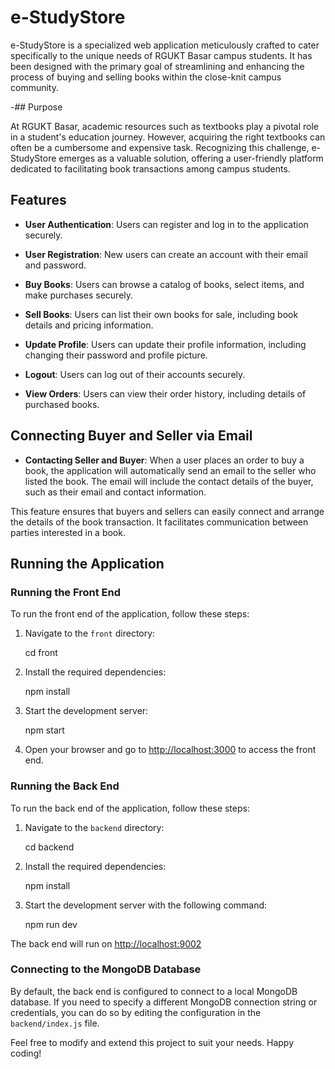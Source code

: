 # e-StudyStore

e-StudyStore is a specialized web application meticulously crafted to cater specifically to the unique needs of RGUKT Basar campus students. It has been designed with the primary goal of streamlining and enhancing the process of buying and selling books within the close-knit campus community.

-## Purpose

At RGUKT Basar, academic resources such as textbooks play a pivotal role in a student's education journey. However, acquiring the right textbooks can often be a cumbersome and expensive task. Recognizing this challenge, e-StudyStore emerges as a valuable solution, offering a user-friendly platform dedicated to facilitating book transactions among campus students.

## Features

- **User Authentication**: Users can register and log in to the application securely.

- **User Registration**: New users can create an account with their email and password.

- **Buy Books**: Users can browse a catalog of books, select items, and make purchases securely.

- **Sell Books**: Users can list their own books for sale, including book details and pricing information.

- **Update Profile**: Users can update their profile information, including changing their password and profile picture.

- **Logout**: Users can log out of their accounts securely.

- **View Orders**: Users can view their order history, including details of purchased books.
  
## Connecting Buyer and Seller via Email

- **Contacting Seller and Buyer**: When a user places an order to buy a book, the application will automatically send an email to the seller who listed the book. The email will include the contact details of the buyer, such as their email and contact information.

This feature ensures that buyers and sellers can easily connect and arrange the details of the book transaction. It facilitates communication between parties interested in a book.


## Running the Application

### Running the Front End

To run the front end of the application, follow these steps:

1. Navigate to the `front` directory:

    cd front

2. Install the required dependencies:

    npm install

3. Start the development server:

    npm start

4. Open your browser and go to [http://localhost:3000](http://localhost:3000) to access the front end.

### Running the Back End

To run the back end of the application, follow these steps:

1. Navigate to the `backend` directory:

    cd backend

2. Install the required dependencies:

    npm install

3. Start the development server with the following command:

    npm run dev

The back end will run on [http://localhost:9002](http://localhost:9002)

### Connecting to the MongoDB Database

By default, the back end is configured to connect to a local MongoDB database. If you need to specify a different MongoDB connection string or credentials, you can do so by editing the configuration in the `backend/index.js` file.

Feel free to modify and extend this project to suit your needs. Happy coding!

